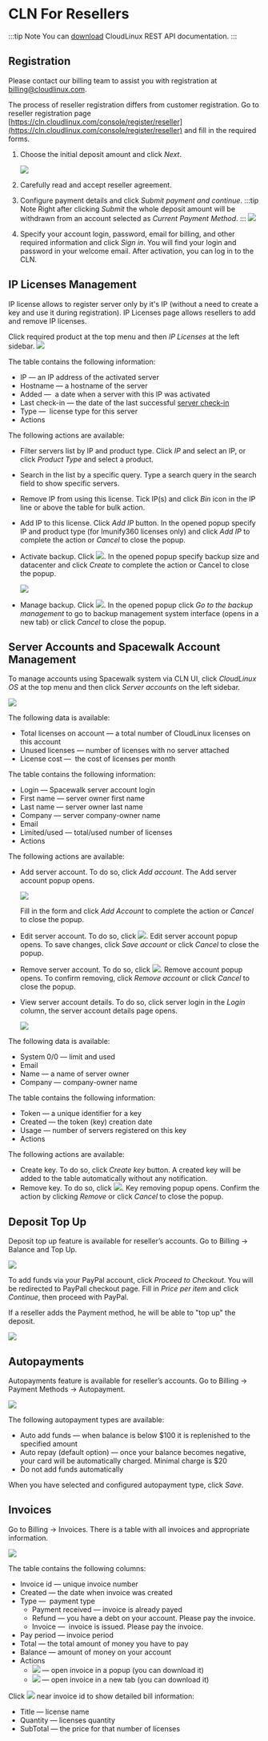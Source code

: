 # CLN For Resellers

:::tip Note
You can [download](https://docs.cloudlinux.com/cloudlinux_rest_api.pdf) CloudLinux REST API documentation.
:::

## Registration

Please contact our billing team to assist you with registration at billing@cloudlinux.com.

The process of reseller registration differs from customer registration. Go to reseller registration page [https://cln.cloudlinux.com/console/register/reseller](https://cln.cloudlinux.com/console/register/reseller) and fill in the required forms.

1. Choose the initial deposit amount and click _Next_.

    ![](/images/clnresellerregistrationstep1_zoom90.png)

2. Carefully read and accept reseller agreement.
3. Configure payment details and click _Submit payment and continue_.
    :::tip Note
    Right after clicking _Submit_ the whole deposit amount will be withdrawn from an account selected as _Current Payment Method_.
    :::
    ![](/images/clnresellerregistrationstep3_zoom90.png)

4. Specify your account login, password, email for billing, and other required information and click _Sign in_. You will find your login and password in your welcome email. After activation, you can log in to the CLN.

## IP Licenses Management


IP license allows to register server only by it's IP (without a need to create a key and use it during registration).
IP Licenses page allows resellers to add and remove IP licenses.

Click required product at the top menu and then _IP Licenses_ at the left sidebar.
![](/images/clniplicense_zoom60.png)

The table contains the following information:

* IP — an IP address of the activated server
* Hostname — a hostname of the server
* Added —  a date when a server with this IP was activated
* Last check-in — the date of the last successful [server check-in](/terminology/#terminology)
* Type —  license type for this server
* Actions

The following actions are available:

* Filter servers list by IP and product type. Click _IP_ and select an IP, or click _Product Type_ and select a product.
* Search in the list by a specific query. Type a search query in the search field to show specific servers.
* Remove IP from using this license. Tick IP(s) and click _Bin_ icon in the IP line or above the table for bulk action.
* Add IP to this license. Click _Add IP_ button. In the opened popup specify IP and product type (for Imunify360 licenses only) and click _Add IP_ to complete the action or _Cancel_ to close the popup.
* Activate backup. Click ![](/images/clnactivatebackup.png). In the opened popup specify backup size and datacenter and click _Create_ to complete the action or Cancel to close the popup.
  
    ![](/images/clncreatebackup_zoom70.png)

* Manage backup. Click ![](/images/clnmanagebackup.png). In the opened popup click _Go to the backup management_ to go to backup management system interface (opens in a new tab) or click _Cancel_ to close the popup.


## Server Accounts and Spacewalk Account Management


To manage accounts using Spacewalk system via CLN UI, click _CloudLinux OS_ at the top menu and then click _Server accounts_ on the left sidebar.

![](/images/clnserveraccounts_zoom60.png)

The following data is available:

* Total licenses on account — a total number of CloudLinux licenses on this account
* Unused licenses — number of licenses with no server attached
* License cost —  the cost of licenses per month

The table contains the following information:

* Login — Spacewalk server account login
* First name — server owner first name
* Last name — server owner last name
* Company — server company-owner name
* Email
* Limited/used — total/used number of licenses
* Actions

The following actions are available:

* Add server account. To do so, click _Add account_. The Add server account popup opens.

    ![](/images/clnaddserveracc_zoom90.png)

    Fill in the form and click _Add Account_ to complete the action or _Cancel_ to close the popup.

* Edit server account. To do so, click ![](/images/clnedit.png). Edit server account popup opens. To save changes, click _Save account_ or click _Cancel_ to close the popup.
* Remove server account. To do so, click ![](/images/clnremove.png). Remove account popup opens. To confirm removing, click _Remove account_ or click _Cancel_ to close the popup.
* View server account details. To do so, click server login in the _Login_ column, the server account details page opens.

    ![](/images/clnserveraccinfo_zoom60.png)

The following data is available:

* System 0/0 — limit and used
* Email
* Name — a name of server owner
* Company — company-owner name

The table contains the following information:

* Token — a unique identifier for a key
* Created — the token (key) creation date
* Usage — number of servers registered on this key
* Actions

The following actions are available:

* Create key. To do so, click _Create key_ button. A created key will be added to the table automatically without any notification.
* Remove key. To do so, click ![](/images/clnremove.png). Key removing popup opens. Confirm the action by clicking _Remove_ or click _Cancel_ to close the popup.


## Deposit Top Up


Deposit top up feature is available for reseller’s accounts. Go to Billing → Balance and Top Up.

![](/images/clndeposittopup_zoom60.png)

To add funds via your PayPal account, click _Proceed to Checkout_. You will be redirected to PayPall checkout page. Fill in _Price per item_ and click _Continue_, then proceed with PayPal.

If a reseller adds the Payment method, he will be able to "top up" the deposit.

![](/images/clntopup.png)



## Autopayments


Autopayments feature is available for reseller’s accounts. Go to Billing → Payment Methods → Autopayment.

![](/images/clnautopayments_zoom60.png)

The following autopayment types are available:

* Auto add funds — when balance is below $100 it is replenished to the specified amount
* Auto repay (default option) — once your balance becomes negative, your card will be automatically charged. Minimal charge is $20
* Do not add funds automatically

When you have selected and configured autopayment type, click _Save_.



## Invoices


Go to Billing → Invoices. There is a table with all invoices and appropriate information.

![](/images/clnresellerinvoices_zoom60.png)

The table contains the following columns:

* Invoice id — unique invoice number
* Created — the date when invoice was created
* Type —  payment type
    * Payment received — invoice is already payed
    * Refund — you have a debt on your account. Please pay the invoice.
    * Invoice —  invoice is issued. Please pay the invoice.
* Pay period — invoice period
* Total — the total amount of money you have to pay
* Balance — amount of money on your account
* Actions
    * ![](/images/clniconshow.png) — open invoice in a popup (you can download it)
    * ![](/images/clnicondownload.png) — open invoice in a new tab (you can download it)

Click ![](/images/clnarrow.png) near invoice id to show detailed bill information:

* Title — license name
* Quantity — licenses quantity
* SubTotal — the price for that number of licenses

<Disqus/>
